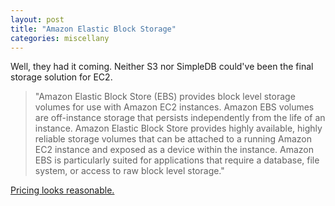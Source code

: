 ```yaml
---
layout: post
title: "Amazon Elastic Block Storage"
categories: miscellany
---
```

Well, they had it coming. Neither S3 nor SimpleDB could've been the final storage solution for EC2.

> "Amazon Elastic Block Store (EBS) provides block level storage volumes for use with Amazon EC2 instances. Amazon EBS volumes are off-instance storage that persists independently from the life of an instance. Amazon Elastic Block Store provides highly available, highly reliable storage volumes that can be attached to a running Amazon EC2 instance and exposed as a device within the instance. Amazon EBS is particularly suited for applications that require a database, file system, or access to raw block level storage."

[Pricing looks reasonable.](http://www.amazon.com/b/ref=sc_fe_c_1_3435361_1?ie=UTF8&node=689343011&no=3435361&me=A36L942TSJ2AJA)